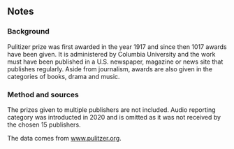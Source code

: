 ## Notes

### Background

Pulitizer prize was first awarded in the year 1917 and since then 1017 awards have been given. It is administered by Columbia University and the work must have been published in a U.S. newspaper, magazine or news site that publishes regularly.  Aside from journalism, awards are also given in the categories of books, drama and music.

### Method and sources

The prizes given to multiple publishers are not included. Audio reporting category was introducted in 2020 and is omitted as it was not received by the chosen 15 publishers.

The data comes from www.pulitzer.org.
